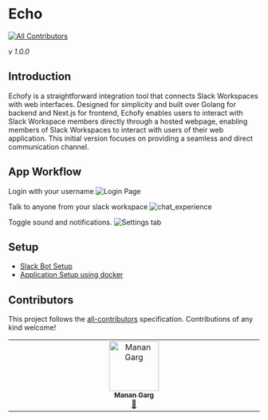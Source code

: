 # Echo
<!-- ALL-CONTRIBUTORS-BADGE:START - Do not remove or modify this section -->
[![All Contributors](https://img.shields.io/badge/all_contributors-1-orange.svg?style=flat-square)](#contributors-)
<!-- ALL-CONTRIBUTORS-BADGE:END -->
_v 1.0.0_

## Introduction

Echofy is a straightforward integration tool that connects Slack Workspaces with web interfaces.
Designed for simplicity and built over Golang for backend and Next.js for frontend, Echofy enables users to interact with Slack Workspace members directly through a hosted webpage, enabling members of Slack Workspaces to interact with users of their web application.
This initial version focuses on providing a seamless and direct communication channel.

## App Workflow
Login with your username
![Login Page](https://github.com/mdgspace/Echo/assets/84654828/2c94f13d-bfe7-4d31-8d0a-cc2b183d68ba)


Talk to anyone from your slack workspace
![chat_experience](https://github.com/mdgspace/Echo/assets/84654828/353cd5b1-1952-4d77-8732-6d3343ac7c34)

Toggle sound and notifications.
![Settings tab](https://github.com/mdgspace/Echo/assets/84654828/825a74bf-e3a5-42d4-a3ee-7f2224d8a66b)

## Setup 

- [Slack Bot Setup](https://github.com/mdgspace/Echo/wiki/Slack-Bot-Setup)
- [Application Setup using docker](https://github.com/mdgspace/Echo/wiki/Setup-Using-Docker)

## Contributors

This project follows the [all-contributors](https://github.com/all-contributors/all-contributors) specification. Contributions of any kind welcome!
<!-- ALL-CONTRIBUTORS-LIST:START - Do not remove or modify this section -->
<!-- prettier-ignore-start -->
<!-- markdownlint-disable -->
<table>
  <tbody>
    <tr>
      <td align="center" valign="top" width="14.28%"><a href="https://github.com/Coder-Manan"><img src="https://avatars.githubusercontent.com/u/92792271?v=4?s=100" width="100px;" alt="Manan Garg"/><br /><sub><b>Manan Garg</b></sub></a><br /><a href="https://github.com/mdgspace/Echofy/commits?author=Coder-Manan" title="Documentation">📖</a></td>
    </tr>
  </tbody>
</table>

<!-- markdownlint-restore -->
<!-- prettier-ignore-end -->

<!-- ALL-CONTRIBUTORS-LIST:END -->

